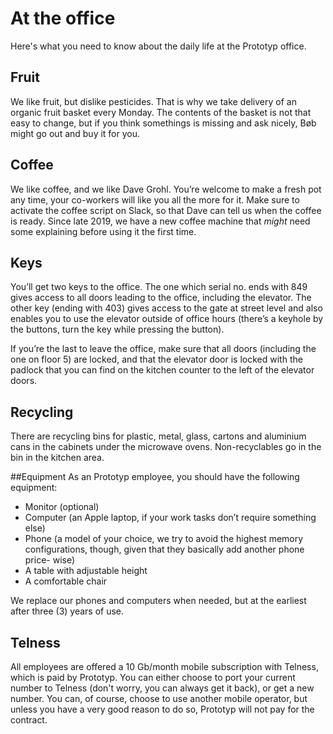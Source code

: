 # At the office
Here's what you need to know about the daily life at the Prototyp office.

## Fruit
We like fruit, but dislike pesticides. That is why we take delivery of an organic fruit basket every Monday. The contents of the basket is not that easy to change, but if you think somethings is missing and ask nicely, Bøb might go out and buy it for you.

## Coffee
We like coffee, and we like Dave Grohl. You’re welcome to make a fresh pot any time, your co-workers will like you all the more for it. Make sure to activate the coffee script on Slack, so that Dave can tell us when the coffee is ready. Since late 2019, we have a new coffee machine that *might* need some explaining before using it the first time.

## Keys
You’ll get two keys to the office. The one which serial no. ends with 849 gives access to all doors leading to the office, including the elevator. The other key (ending with 403) gives access to the gate at street level and also enables you to use the elevator outside of office hours (there’s a keyhole by the buttons, turn the key while pressing the button).

If you’re the last to leave the office, make sure that all doors (including the one on floor 5) are locked, and that the elevator door is locked with the padlock that you can find on the kitchen counter to the left of the elevator doors.

## Recycling
There are recycling bins for plastic, metal, glass, cartons and aluminium cans in the cabinets under the microwave ovens. Non-recyclables go in the bin in the kitchen area.

##Equipment
As an Prototyp employee, you should have the following equipment:
* Monitor (optional)
* Computer (an Apple laptop, if your work tasks don’t require something else)
* Phone (a model of your choice, we try to avoid the highest memory
configurations, though, given that they basically add another phone price-
wise)
* A table with adjustable height
* A comfortable chair

We replace our phones and computers when needed, but at the earliest after three (3) years of use.

## Telness
All employees are offered a 10 Gb/month mobile subscription with Telness, which is paid by Prototyp. You can either choose to port your current number to Telness (don't worry, you can always get it back), or get a new number.
You can, of course, choose to use another mobile operator, but unless you have a very good reason to do so, Prototyp will not pay for the contract.
